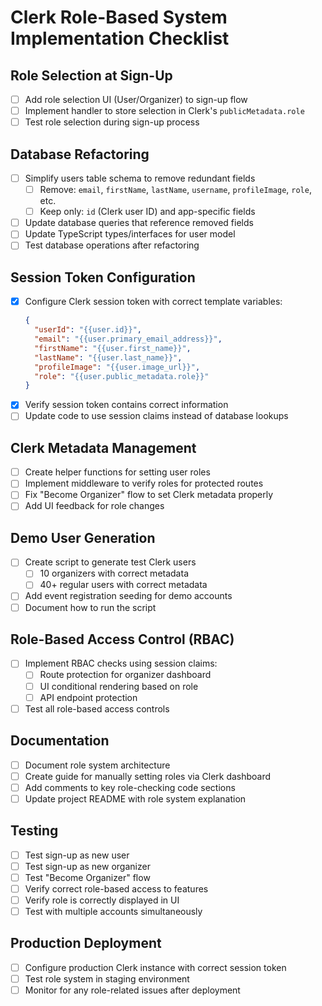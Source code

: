 
# Clerk Role-Based System Implementation Checklist

## Role Selection at Sign-Up
- [ ] Add role selection UI (User/Organizer) to sign-up flow
- [ ] Implement handler to store selection in Clerk's `publicMetadata.role`
- [ ] Test role selection during sign-up process

## Database Refactoring
- [ ] Simplify users table schema to remove redundant fields
  - [ ] Remove: `email`, `firstName`, `lastName`, `username`, `profileImage`, `role`, etc.
  - [ ] Keep only: `id` (Clerk user ID) and app-specific fields
- [ ] Update database queries that reference removed fields
- [ ] Update TypeScript types/interfaces for user model
- [ ] Test database operations after refactoring

## Session Token Configuration
- [x] Configure Clerk session token with correct template variables:
  ```json
  {
    "userId": "{{user.id}}",
    "email": "{{user.primary_email_address}}",
    "firstName": "{{user.first_name}}",
    "lastName": "{{user.last_name}}",
    "profileImage": "{{user.image_url}}",
    "role": "{{user.public_metadata.role}}"
  }
  ```
- [x] Verify session token contains correct information
- [ ] Update code to use session claims instead of database lookups

## Clerk Metadata Management
- [ ] Create helper functions for setting user roles
- [ ] Implement middleware to verify roles for protected routes
- [ ] Fix "Become Organizer" flow to set Clerk metadata properly
- [ ] Add UI feedback for role changes

## Demo User Generation
- [ ] Create script to generate test Clerk users
  - [ ] 10 organizers with correct metadata
  - [ ] 40+ regular users with correct metadata
- [ ] Add event registration seeding for demo accounts
- [ ] Document how to run the script

## Role-Based Access Control (RBAC)
- [ ] Implement RBAC checks using session claims:
  - [ ] Route protection for organizer dashboard
  - [ ] UI conditional rendering based on role
  - [ ] API endpoint protection
- [ ] Test all role-based access controls

## Documentation
- [ ] Document role system architecture
- [ ] Create guide for manually setting roles via Clerk dashboard
- [ ] Add comments to key role-checking code sections
- [ ] Update project README with role system explanation

## Testing
- [ ] Test sign-up as new user
- [ ] Test sign-up as new organizer
- [ ] Test "Become Organizer" flow
- [ ] Verify correct role-based access to features
- [ ] Verify role is correctly displayed in UI
- [ ] Test with multiple accounts simultaneously

## Production Deployment
- [ ] Configure production Clerk instance with correct session token
- [ ] Test role system in staging environment
- [ ] Monitor for any role-related issues after deployment
